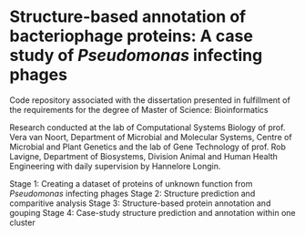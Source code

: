 # Structure-based annotation of bacteriophage proteins:  A case study of *Pseudomonas* infecting phages

Code repository associated with the dissertation presented in fulfillment of the requirements for the degree of Master of Science: Bioinformatics

Research conducted at the lab of Computational Systems Biology of prof. Vera van Noort, Department of Microbial and Molecular Systems, Centre of Microbial and Plant Genetics and the lab of Gene Technology of prof. Rob Lavigne, Department of Biosystems, Division Animal and Human Health Engineering with daily supervision by Hannelore Longin.

Stage 1: Creating a dataset of proteins of unknown function from *Pseudomonas* infecting phages
Stage 2: Structure prediction and comparitive analysis
Stage 3: Structure-based protein annotation and gouping
Stage 4: Case-study structure prediction and annotation within one cluster
